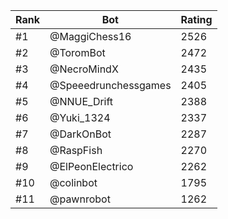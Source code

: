 Rank|Bot|Rating
---|---|---
#1|@MaggiChess16|2526
#2|@ToromBot|2472
#3|@NecroMindX|2435
#4|@Speeedrunchessgames|2405
#5|@NNUE_Drift|2388
#6|@Yuki_1324|2337
#7|@DarkOnBot|2287
#8|@RaspFish|2270
#9|@ElPeonElectrico|2262
#10|@colinbot|1795
#11|@pawnrobot|1262
